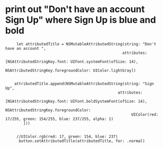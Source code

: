 
# print out "Don't have an account Sign Up" where Sign Up is blue and bold



         let attributedTitle = NSMutableAttributedString(string: "Don't have an account ",
                                                        attributes: 
                                                        [NSAttributedStringKey.font: UIFont.systemFont(ofSize: 14), 
                                                         NSAttributedStringKey.foregroundColor: UIColor.lightGray])
     
        
        attributedTitle.append(NSMutableAttributedString(string: "Sign Up", 
                                                      attributes:
                                                      [NSAttributedStringKey.font: UIFont.boldSystemFont(ofSize: 14),
                                                       NSAttributedStringKey.foregroundColor: 
                                                            UIColor(red: 17/255, green: 154/255, blue: 237/255, alpha: 1)
            ]))
        
        
         //UIColor.rgb(red: 17, green: 154, blue: 237)
          button.setAttributedTitle(attributedTitle, for: .normal)
